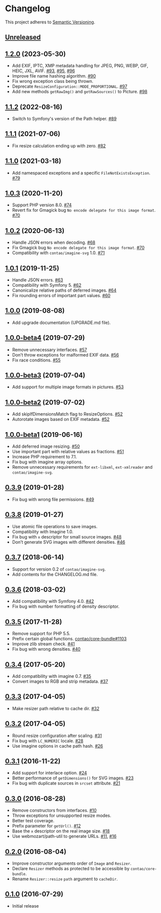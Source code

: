 # Changelog

This project adheres to [Semantic Versioning](https://semver.org/spec/v2.0.0.html).

## [Unreleased]


## [1.2.0] (2023-05-30)

 * Add EXIF, IPTC, XMP metadata handling for JPEG, PNG, WEBP, GIF, HEIC, JXL, AVIF. [#93], [#95], [#96]
 * Improve file name hashing algorithm. [#90]
 * Fix wrong exception class being thrown.
 * Deprecate `ResizeConfiguration::MODE_PROPORTIONAL`. [#97]
 * Add new methods `getRawImg()` and `getRawSources()` to Picture. [#98]

## [1.1.2] (2022-08-16)

 * Switch to Symfony's version of the Path helper. [#89]

## [1.1.1] (2021-07-06)

 * Fix resize calculation ending up with zero. [#82]

## [1.1.0] (2021-03-18)

 * Add namespaced exceptions and a specific `FileNotExistsException`. [#79]

## [1.0.3] (2020-11-20)

 * Support PHP version 8.0. [#74]
 * Revert fix for Gmagick bug `No encode delegate for this image format`. [#70]

## [1.0.2] (2020-06-13)

 * Handle JSON errors when decoding. [#68]
 * Fix Gmagick bug `No encode delegate for this image format`. [#70]
 * Compatibility with `contao/imagine-svg` 1.0. [#71]

## [1.0.1] (2019-11-25)

 * Handle JSON errors. [#63]
 * Compatibility with Symfony 5. [#62]
 * Canonicalize relative paths of deferred images. [#64]
 * Fix rounding errors of important part values. [#60]

## [1.0.0] (2019-08-08)

 * Add upgrade documentation (UPGRADE.md file).

## [1.0.0-beta4] (2019-07-29)

 * Remove unnecessary interfaces. [#57]
 * Don’t throw exceptions for malformed EXIF data. [#56]
 * Fix race conditions. [#55]

## [1.0.0-beta3] (2019-07-04)

 * Add support for multiple image formats in pictures. [#53]

## [1.0.0-beta2] (2019-07-02)

 * Add skipIfDimensionsMatch flag to ResizeOptions. [#52]
 * Autorotate images based on EXIF metadata. [#52]

## [1.0.0-beta1] (2019-06-16)

 * Add deferred image resizing. [#50]
 * Use important part with relative values as fractions. [#51]
 * Increase PHP requirement to 7.1.
 * Fix bug with imagine array options.
 * Remove unnecessary requirements for `ext-libxml`, `ext-xmlreader` and `contao/imagine-svg`.

## [0.3.9] (2019-01-28)

 * Fix bug with wrong file permissions. [#49]

## [0.3.8] (2019-01-27)

 * Use atomic file operations to save images.
 * Compatibility with Imagine 1.0.
 * Fix bug with `x` descriptor for small source images. [#48]
 * Don’t generate SVG images with different densities. [#46]

## [0.3.7] (2018-06-14)

 * Support for version 0.2 of `contao/imagine-svg`.
 * Add contents for the CHANGELOG.md file.

## [0.3.6] (2018-03-02)

 * Add compatibility with Symfony 4.0. [#42]
 * Fix bug with number formatting of density descriptor.

## [0.3.5] (2017-11-28)

 * Remove support for PHP 5.5.
 * Prefix certain global functions. [contao/core-bundle#1103]
 * Improve zlib stream check. [#41]
 * Fix bug with wrong densities. [#40]

## [0.3.4] (2017-05-20)

 * Add compatibility with imagine 0.7. [#35]
 * Convert images to RGB and strip metadata. [#37]

## [0.3.3] (2017-04-05)

 * Make resizer path relative to cache dir. [#32]

## [0.3.2] (2017-04-05)

 * Round resize configuration after scaling. [#31]
 * Fix bug with `LC_NUMERIC` locale. [#28]
 * Use imagine options in cache path hash. [#26]

## [0.3.1] (2016-11-22)

 * Add support for interlace option. [#24]
 * Better performance of `getDimensions()` for SVG images. [#23]
 * Fix bug with duplicate sources in `srcset` attribute. [#21]

## [0.3.0] (2016-08-28)

 * Remove constructors from interfaces. [#10]
 * Throw exceptions for unsupported resize modes.
 * Better test coverage.
 * Prefix parameter for `getUrl()`. [#12]
 * Base the `x` descriptor on the real image size. [#18]
 * Use webmozart/path-util to generate URLs. [#11], [#16]

## [0.2.0] (2016-08-04)

 * Improve constructor arguments order of `Image` and `Resizer`.
 * Declare `Resizer` methods as protected to be accessible by `contao/core-bundle`.
 * Rename `Resizer::resize` `path` argument to `cacheDir`.

## [0.1.0] (2016-07-29)

 * Initial release

[Unreleased]: https://github.com/contao/image/compare/1.2.0...1.x
[1.2.0]: https://github.com/contao/image/compare/1.1.2...1.2.0
[1.1.2]: https://github.com/contao/image/compare/1.1.1...1.1.2
[1.1.1]: https://github.com/contao/image/compare/1.1.0...1.1.1
[1.1.0]: https://github.com/contao/image/compare/1.0.3...1.1.0
[1.0.3]: https://github.com/contao/image/compare/1.0.2...1.0.3
[1.0.2]: https://github.com/contao/image/compare/1.0.1...1.0.2
[1.0.1]: https://github.com/contao/image/compare/1.0.0...1.0.1
[1.0.0]: https://github.com/contao/image/compare/1.0.0-beta4...1.0.0
[1.0.0-beta4]: https://github.com/contao/image/compare/1.0.0-beta3...1.0.0-beta4
[1.0.0-beta3]: https://github.com/contao/image/compare/1.0.0-beta2...1.0.0-beta3
[1.0.0-beta2]: https://github.com/contao/image/compare/1.0.0-beta1...1.0.0-beta2
[1.0.0-beta1]: https://github.com/contao/image/compare/0.3.9...1.0.0-beta1
[0.3.9]: https://github.com/contao/image/compare/0.3.8...0.3.9
[0.3.8]: https://github.com/contao/image/compare/0.3.7...0.3.8
[0.3.7]: https://github.com/contao/image/compare/0.3.6...0.3.7
[0.3.6]: https://github.com/contao/image/compare/0.3.5...0.3.6
[0.3.5]: https://github.com/contao/image/compare/0.3.4...0.3.5
[0.3.4]: https://github.com/contao/image/compare/0.3.3...0.3.4
[0.3.3]: https://github.com/contao/image/compare/0.3.2...0.3.3
[0.3.2]: https://github.com/contao/image/compare/0.3.1...0.3.2
[0.3.1]: https://github.com/contao/image/compare/0.3.0...0.3.1
[0.3.0]: https://github.com/contao/image/compare/0.2.0...0.3.0
[0.2.0]: https://github.com/contao/image/compare/0.1.0...0.2.0
[0.1.0]: https://github.com/contao/image/commits/0.1.0

[#98]: https://github.com/contao/image/issues/98
[#97]: https://github.com/contao/image/issues/97
[#96]: https://github.com/contao/image/issues/96
[#95]: https://github.com/contao/image/issues/95
[#93]: https://github.com/contao/image/issues/93
[#90]: https://github.com/contao/image/issues/90
[#89]: https://github.com/contao/image/issues/89
[#82]: https://github.com/contao/image/issues/82
[#79]: https://github.com/contao/image/issues/79
[#74]: https://github.com/contao/image/issues/74
[#71]: https://github.com/contao/image/issues/71
[#70]: https://github.com/contao/image/issues/70
[#68]: https://github.com/contao/image/issues/68
[#64]: https://github.com/contao/image/issues/64
[#63]: https://github.com/contao/image/issues/63
[#62]: https://github.com/contao/image/issues/62
[#60]: https://github.com/contao/image/issues/60
[#57]: https://github.com/contao/image/issues/57
[#56]: https://github.com/contao/image/issues/56
[#55]: https://github.com/contao/image/issues/55
[#53]: https://github.com/contao/image/issues/53
[#52]: https://github.com/contao/image/issues/52
[#51]: https://github.com/contao/image/issues/51
[#50]: https://github.com/contao/image/issues/50
[#49]: https://github.com/contao/image/issues/49
[#48]: https://github.com/contao/image/issues/48
[#46]: https://github.com/contao/image/issues/46
[#42]: https://github.com/contao/image/issues/42
[contao/core-bundle#1103]: https://github.com/contao/core-bundle/issues/1103
[#41]: https://github.com/contao/image/issues/41
[#40]: https://github.com/contao/image/issues/40
[#37]: https://github.com/contao/image/issues/37
[#35]: https://github.com/contao/image/issues/35
[#32]: https://github.com/contao/image/issues/32
[#31]: https://github.com/contao/image/issues/31
[#28]: https://github.com/contao/image/issues/28
[#26]: https://github.com/contao/image/issues/26
[#24]: https://github.com/contao/image/issues/24
[#23]: https://github.com/contao/image/issues/23
[#21]: https://github.com/contao/image/issues/21
[#18]: https://github.com/contao/image/issues/18
[#16]: https://github.com/contao/image/issues/16
[#12]: https://github.com/contao/image/issues/12
[#11]: https://github.com/contao/image/issues/11
[#10]: https://github.com/contao/image/issues/10
